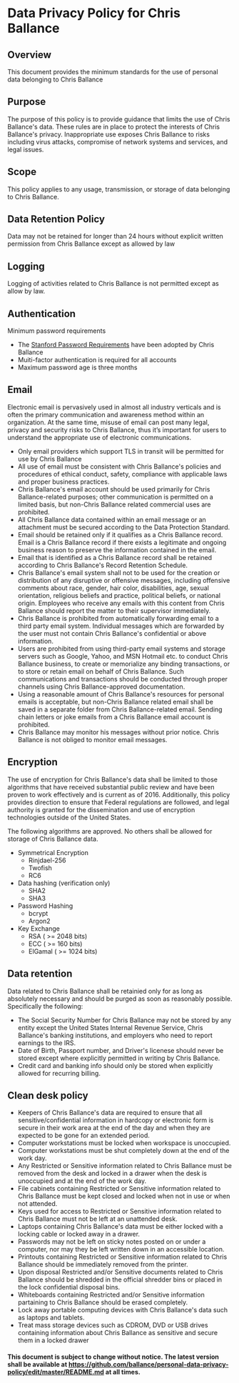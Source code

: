 # Data Privacy Policy for Chris Ballance

## Overview
This document provides the minimum standards for the use of personal data belonging to Chris Ballance

## Purpose
The purpose of this policy is to provide guidance that limits the use of Chris Ballance's data.  These rules are in place to protect the interests of Chris Ballance's privacy. Inappropriate use exposes Chris Ballance to risks including virus attacks, compromise of network systems and services, and legal issues. 

## Scope
This policy applies to any usage, transmission, or storage of data belonging to Chris Ballance.  

## Data Retention Policy
Data may not be retained for longer than 24 hours without explicit written permission from Chris Ballance except as allowed by law

## Logging
Logging of activities related to Chris Ballance is not permitted except as allow by law.

## Authentication
Minimum password requirements 
  - The [Stanford Password Requirements](https://uit.stanford.edu/service/accounts/passwords/quickguide) have been adopted by Chris Ballance 
  - Muiti-factor authentication is required for all accounts
  - Maximum password age is three months

## Email
Electronic email is pervasively used in almost all industry verticals and is often the primary communication and awareness method within an organization. At the same time, misuse of email can post many legal, privacy and security risks to Chris Ballance, thus it’s important for users to understand the appropriate use of electronic communications. 

  - Only email providers which support TLS in transit will be permitted for use by Chris Ballance
  - All use of email must be consistent with Chris Ballance's policies and procedures of ethical conduct, safety, compliance with applicable laws and proper business practices. 
  - Chris Ballance's email account should be used primarily for Chris Ballance-related purposes; other communication is permitted on a limited basis, but non-Chris Ballance related commercial uses are prohibited.
  - All Chris Ballance data contained within an email message or an attachment must be secured according to the Data Protection Standard.
  - Email should be retained only if it qualifies as a Chris Ballance record. Email is a Chris Ballance record if there exists a legitimate and ongoing business reason to preserve the information contained in the email.
  - Email that is identified as a Chris Ballance record shall be retained according to Chris Ballance's Record Retention Schedule. 
  - Chris Ballance's email system shall not to be used for the creation or distribution of any disruptive or offensive messages, including offensive comments about race, gender, hair color, disabilities, age, sexual orientation, religious beliefs and practice, political beliefs, or national origin. Employees who receive any emails with this content from Chris Ballance should report the matter to their supervisor immediately.
  - Chris Ballance is prohibited from automatically forwarding email to a third party email system.  Individual messages which are forwarded by the user must not contain Chris Ballance's confidential or above information. 
  - Users are prohibited from using third-party email systems and storage servers such as Google, Yahoo, and MSN Hotmail etc. to conduct Chris Ballance business, to create or memorialize any binding transactions, or to store or retain email on behalf of Chris Ballance.  Such communications and transactions should be conducted through proper channels using Chris Ballance-approved documentation. 
  - Using a reasonable amount of Chris Ballance's resources for personal emails is acceptable, but non-Chris Ballance related email shall be saved in a separate folder from Chris Ballance-related email.  Sending chain letters or joke emails from a Chris Ballance email account is prohibited.  
  - Chris Ballance may monitor his messages without prior notice. Chris Ballance is not obliged to monitor email messages.

## Encryption
The use of encryption for Chris Ballance's data shall be limited to those algorithms that have received substantial public review and have been proven to work effectively and is current as of 2016. Additionally, this policy provides direction to ensure that Federal regulations are followed, and legal authority is granted for the dissemination and use of encryption technologies outside of the United States.

The following algorithms are approved.  No others shall be allowed for storage of Chris Ballance data.  
 - Symmetrical Encryption
     - Rinjdael-256
     - Twofish
     - RC6
 - Data hashing (verification only)
     - SHA2
     - SHA3
 - Password Hashing
     - bcrypt
     - Argon2
 - Key Exchange
     -  RSA ( >= 2048 bits)
     -  ECC ( >= 160 bits)
     -  ElGamal ( >= 1024 bits)

## Data retention
Data related to Chris Ballance shall be retainied only for as long as absolutely necessary and should be purged as soon as reasonably possible.  Specifically the following:

  - The Social Security Number for Chris Ballance may not be stored by any entity except the United States Internal Revenue Service, Chris Ballance's banking institutions, and employers who need to report earnings to the IRS.
  - Date of Birth, Passport number, and Driver's licenese should never be stored except where explicitly permitted in writing by Chris Ballance.
  - Credit card and banking info should only be stored when explicitly allowed for recurring billing.
    
## Clean desk policy
  -	Keepers of Chris Ballance's data are required to ensure that all sensitive/confidential information in hardcopy or electronic form is secure in their work area at the end of the day and when they are expected to be gone for an extended period.  
  -	Computer workstations must be locked when workspace is unoccupied.
  -	Computer workstations must be shut completely down at the end of the work day. 
  -	Any Restricted or Sensitive information related to Chris Ballance must be removed from the desk and locked in a drawer when the desk is unoccupied and at the end of the work day. 
  -	File cabinets containing Restricted or Sensitive information related to Chris Ballance must be kept closed and locked when not in use or when not attended.
  -	Keys used for access to Restricted or Sensitive information related to Chris Ballance must not be left at an unattended desk. 
  -	Laptops containing Chris Ballance's data must be either locked with a locking cable or locked away in a drawer. 
  -	Passwords may not be left on sticky notes posted on or under a computer, nor may they be left written down in an accessible location.
  - Printouts containing Restricted or Sensitive information related to Chris Ballance should be immediately removed from the printer. 
  - Upon disposal Restricted and/or Sensitive documents related to Chris Ballance should be shredded in the official shredder bins or placed in the lock confidential disposal bins.
  - Whiteboards containing Restricted and/or Sensitive information partaining to Chris Ballance should be erased completely.
  - Lock away portable computing devices with Chris Ballance's data such as laptops and tablets.
  - Treat mass storage devices such as CDROM, DVD or USB drives containing information about Chris Ballance as sensitive and secure them in a locked drawer

#### This document is subject to change without notice.  The latest version shall be available at https://github.com/ballance/personal-data-privacy-policy/edit/master/README.md at all times.
